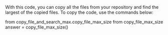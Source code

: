 With this code, you can copy all the files from your repository and find the largest of the copied files.
To copy the code, use the commands below:

from copy_file_and_search_max.copy_file_max_size from copy_file_max_size
answer = copy_file_max_size()